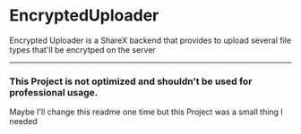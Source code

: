 # EncryptedUploader
Encrypted Uploader is a ShareX backend that provides to upload several file types that'll be encrytped on the server

---

### This Project is not optimized and shouldn't be used for professional usage.

Maybe I'll change this readme one time but this Project was a small thing I needed
